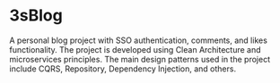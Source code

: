 # 3sBlog
A personal blog project with SSO authentication, comments, and likes functionality. The project is developed using Clean Architecture and microservices principles. The main design patterns used in the project include CQRS, Repository, Dependency Injection, and others.
